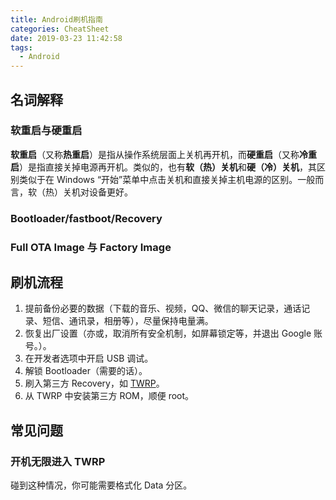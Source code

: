 ```yaml
---
title: Android刷机指南
categories: CheatSheet
date: 2019-03-23 11:42:58
tags:
  - Android
---
```


## 名词解释

### 软重启与硬重启

**软重启**（又称**热重启**）是指从操作系统层面上关机再开机，而**硬重启**（又称**冷重启**）是指直接关掉电源再开机。类似的，也有**软（热）关机**和**硬（冷）关机**，其区别类似于在 Windows “开始”菜单中点击关机和直接关掉主机电源的区别。一般而言，软（热）关机对设备更好。
<!--more-->
### Bootloader/fastboot/Recovery

### Full OTA Image 与 Factory Image

## 刷机流程

1. 提前备份必要的数据（下载的音乐、视频，QQ、微信的聊天记录，通话记录、短信、通讯录，相册等），尽量保持电量满。
2. 恢复出厂设置（亦或，取消所有安全机制，如屏幕锁定等，并退出 Google 账号。）。
3. 在开发者选项中开启 USB 调试。
4. 解锁 Bootloader（需要的话）。
5. 刷入第三方 Recovery，如 [TWRP](https://twrp.me/)。
6. 从 TWRP 中安装第三方 ROM，顺便 root。

## 常见问题

### 开机无限进入 TWRP

碰到这种情况，你可能需要格式化 Data 分区。
